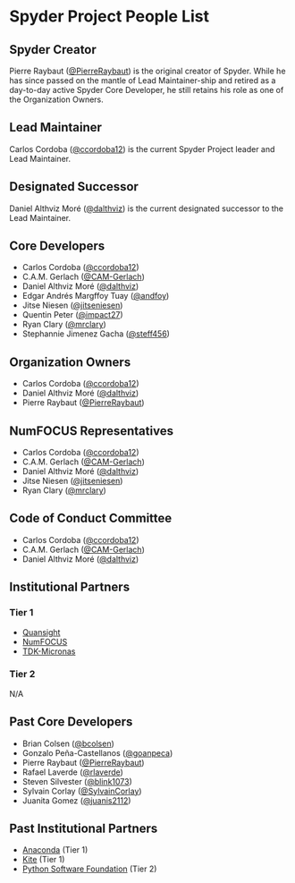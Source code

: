 # Spyder Project People List

## Spyder Creator

Pierre Raybaut ([@PierreRaybaut](https://github.com/PierreRaybaut)) is the original creator of Spyder.
While he has since passed on the mantle of Lead Maintainer-ship and retired as a day-to-day active Spyder Core Developer, he still retains his role as one of the Organization Owners.


## Lead Maintainer

Carlos Cordoba ([@ccordoba12](https://github.com/ccordoba12)) is the current Spyder Project leader and Lead Maintainer.


## Designated Successor

Daniel Althviz Moré ([@dalthviz](https://github.com/dalthviz)) is the current designated successor to the Lead Maintainer.


## Core Developers

* Carlos Cordoba ([@ccordoba12](https://github.com/ccordoba12))
* C.A.M. Gerlach ([@CAM-Gerlach](https://github.com/CAM-Gerlach))
* Daniel Althviz Moré ([@dalthviz](https://github.com/dalthviz))
* Edgar Andrés Margffoy Tuay ([@andfoy](https://github.com/andfoy))
* Jitse Niesen ([@jitseniesen](https://github.com/jitseniesen))
* Quentin Peter ([@impact27](https://github.com/impact27))
* Ryan Clary ([@mrclary](https://github.com/mrclary))
* Stephannie Jimenez Gacha ([@steff456](https://github.com/steff456))


## Organization Owners

* Carlos Cordoba ([@ccordoba12](https://github.com/ccordoba12))
* Daniel Althviz Moré ([@dalthviz](https://github.com/dalthviz))
* Pierre Raybaut ([@PierreRaybaut](https://github.com/PierreRaybaut))


## NumFOCUS Representatives

* Carlos Cordoba ([@ccordoba12](https://github.com/ccordoba12))
* C.A.M. Gerlach ([@CAM-Gerlach](https://github.com/CAM-Gerlach))
* Daniel Althviz Moré ([@dalthviz](https://github.com/dalthviz))
* Jitse Niesen ([@jitseniesen](https://github.com/jitseniesen))
* Ryan Clary ([@mrclary](https://github.com/mrclary))


## Code of Conduct Committee

* Carlos Cordoba ([@ccordoba12](https://github.com/ccordoba12))
* C.A.M. Gerlach ([@CAM-Gerlach](https://github.com/CAM-Gerlach))
* Daniel Althviz Moré ([@dalthviz](https://github.com/dalthviz))


## Institutional Partners

### Tier 1

* [Quansight](https://quansight.com/)
* [NumFOCUS](https://numfocus.org/)
* [TDK-Micronas](https://www.micronas.tdk.com/)

### Tier 2

N/A


## Past Core Developers

* Brian Colsen ([@bcolsen](https://github.com/bcolsen))
* Gonzalo Peña-Castellanos ([@goanpeca](https://github.com/goanpeca))
* Pierre Raybaut ([@PierreRaybaut](https://github.com/PierreRaybaut))
* Rafael Laverde ([@rlaverde](https://github.com/rlaverde))
* Steven Silvester ([@blink1073](https://github.com/blink1073))
* Sylvain Corlay ([@SylvainCorlay](https://github.com/SylvainCorlay))
* Juanita Gomez ([@juanis2112](https://github.com/juanis2112))


## Past Institutional Partners

* [Anaconda](https://www.anaconda.com/) (Tier 1)
* [Kite](https://www.kite.com/) (Tier 1)
* [Python Software Foundation](https://www.python.org/psf/) (Tier 2)
